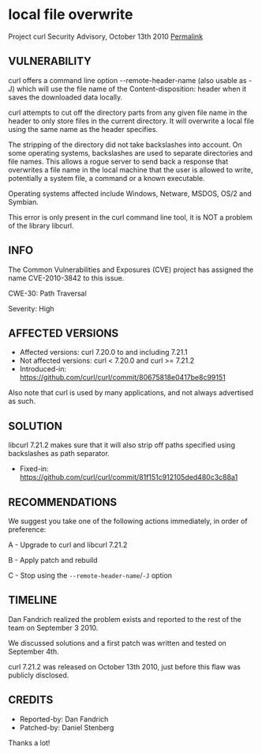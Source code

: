 local file overwrite
====================

Project curl Security Advisory, October 13th 2010
[Permalink](https://curl.se/docs/CVE-2010-3842.html)

VULNERABILITY
-------------

curl offers a command line option --remote-header-name (also usable as -J)
which will use the file name of the Content-disposition: header when it
saves the downloaded data locally.

curl attempts to cut off the directory parts from any given file name in the
header to only store files in the current directory. It will overwrite a
local file using the same name as the header specifies.

The stripping of the directory did not take backslashes into account. On
some operating systems, backslashes are used to separate directories and
file names. This allows a rogue server to send back a response that
overwrites a file name in the local machine that the user is allowed to
write, potentially a system file, a command or a known executable.

Operating systems affected include Windows, Netware, MSDOS, OS/2 and
Symbian.

This error is only present in the curl command line tool, it is NOT a
problem of the library libcurl.

INFO
----

The Common Vulnerabilities and Exposures (CVE) project has assigned the name
CVE-2010-3842 to this issue.

CWE-30: Path Traversal

Severity: High

AFFECTED VERSIONS
-----------------

- Affected versions: curl 7.20.0 to and including 7.21.1
- Not affected versions: curl < 7.20.0 and curl >= 7.21.2
- Introduced-in: https://github.com/curl/curl/commit/80675818e0417be8c99151

Also note that curl is used by many applications, and not always advertised as
such.

SOLUTION
--------

libcurl 7.21.2 makes sure that it will also strip off paths specified using
backslashes as path separator.

- Fixed-in: https://github.com/curl/curl/commit/81f151c912105ded480c3c88a1

RECOMMENDATIONS
---------------

We suggest you take one of the following actions immediately, in order of
preference:

 A - Upgrade to curl and libcurl 7.21.2

 B - Apply patch and rebuild

 C - Stop using the `--remote-header-name`/`-J` option

TIMELINE
---------

Dan Fandrich realized the problem exists and reported to the rest of the
team on September 3 2010.

We discussed solutions and a first patch was written and tested on September
4th.

curl 7.21.2 was released on October 13th 2010, just before this flaw was
publicly disclosed.

CREDITS
-------

- Reported-by: Dan Fandrich
- Patched-by: Daniel Stenberg

Thanks a lot!

